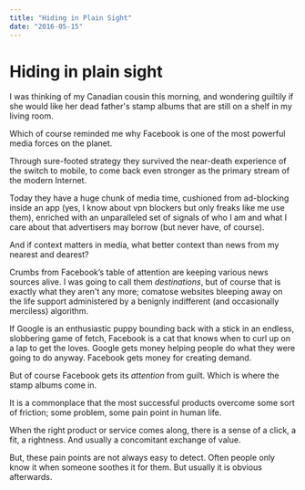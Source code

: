 ```yaml
---
title: "Hiding in Plain Sight"
date: "2016-05-15"
--- 
```


# Hiding in plain sight

I was thinking of my Canadian cousin this morning, and wondering guiltily if she would like her dead father's stamp albums that are still on a shelf in my living room. 

Which of course reminded me why Facebook is one of the most powerful media forces on the planet.

Through sure-footed strategy they survived the near-death experience of the switch to mobile, to come back even stronger as the primary stream of the modern Internet.

Today they have a huge chunk of media time, cushioned from ad-blocking inside an app (yes, I know about vpn blockers but only freaks like me use them), enriched with an unparalleled set of signals of who I am and what I care about that advertisers may borrow (but never have, of course). 

And if context matters in media, what better context than news from my nearest and dearest? 

Crumbs from Facebook’s table of attention are keeping various news sources alive. I was going to call them *destinations*, but of course that is exactly what they aren't any more; comatose websites bleeping away on the life support administered by a benignly indifferent (and occasionally merciless) algorithm.

If Google is an enthusiastic puppy bounding back with a stick in an endless, slobbering game of fetch, Facebook is a cat that knows when to curl up on a lap to get the loves. Google gets money helping people do what they were going to do anyway. Facebook gets money for creating demand. 

But of course Facebook gets its *attention* from guilt. Which is where the stamp albums come in. 

It is a commonplace that the most successful products overcome some sort of friction; some problem, some pain point in human life. 

When the right product or service comes along, there is a sense of a click, a fit, a rightness. And usually a concomitant exchange of value. 

But, these pain points are not always easy to detect. Often people only know it when someone soothes it for them. But usually it is obvious afterwards. 


